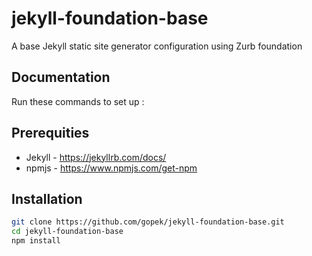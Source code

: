 # jekyll-foundation-base
A base Jekyll static site generator configuration using Zurb foundation 

## Documentation
Run these commands to set up :

## Prerequities

* Jekyll - https://jekyllrb.com/docs/
* npmjs - https://www.npmjs.com/get-npm 

## Installation

```bash
git clone https://github.com/gopek/jekyll-foundation-base.git
cd jekyll-foundation-base
npm install
```